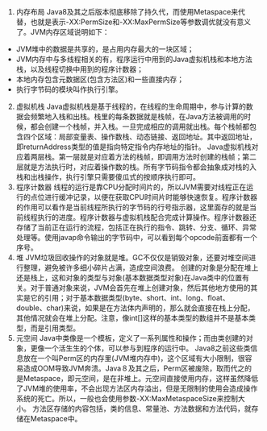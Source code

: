 1. 内存布局
Java8及其之后版本彻底移除了持久代，而使用Metaspace来代替，也就是表示-XX:PermSize和-XX:MaxPermSize等参数调优就没有意义了。JVM内存区域说明如下：
 - JVM堆中的数据是共享的，是占用内存最大的一块区域；
 - JVM内存中与多线程相关的有，程序运行中用到的Java虚拟机栈和本地方法栈，以及线程切换中用到的程序计数器；
 - 本地内存包含元数据区(包含方法区)和一些直接内存；
 - 执行字节码的模块叫作执行引擎。

2. 虚拟机栈
Java虚拟机栈是基于线程的，在线程的生命周期中，参与计算的数据会频繁地入栈和出栈。栈里的每条数据就是栈帧，在Java方法被调用的时候，都会创建一个栈帧，并入栈。一旦完成相应的调用就出栈。每个栈帧都包含四个区域：局部变量表、操作数栈、动态链接、返回地址。其中返回地址，即returnAddress类型的值是指向特定指令内存地址的指针。
Java虚拟机栈对应着两层栈。第一层就是对应着方法的栈帧，即调用方法时创建的栈帧；第二层就是方法执行时，对应着操作数的栈。所有字节码指令都会抽象成对栈的入栈和出栈操作，执行引擎只需要傻瓜式的按顺序执行即可。
3. 程序计数器
线程的运行是靠CPU分配时间片的，所以JVM需要对线程正在运行的点位进行缓冲记录，以便在获取CPU时间片时能够快速恢复。程序计数器的作用可以看作是当前线程所执行的字节码的行号指示器，这里面存的就是当前线程执行的进度。程序计数器与虚拟机栈配合完成计算操作。程序计数器还存储了当前正在运行的流程，包括正在执行的指令、跳转、分支、循环、异常处理等。使用javap命令输出的字节码中，可以看到每个opcode前面都有一个序号。
4. 堆
JVM垃圾回收操作的对象就是堆。GC不仅仅是销毁对象，还要对堆空间进行整理，避免被许多细小碎片占满，造成空间浪费。
创建的对象是分配在堆上还是栈上，这和对象的类型与对象(基本数据类型对象)在Java类中的位置有关。对于普通对象来说，JVM会首先在堆上创建对象，然后其他地方使用的其实是它的引用；对于基本数据类型(byte、short、int、long、float、double、char)来说，如果是在方法体内声明的，那么就会直接在栈上分配，其他情况就会在堆上分配。注意，像int[]这样的基本类型的数组并不是基本类型，而是引用类型。
5. 元空间
Java中类像是一个模板，定义了一系列属性和操作；而由类创建的对象，更像一个活生生的个体，可以参与到程序的运行中。
Java8之前这些类信息放在一个叫Perm区的内存里(JVM堆内存中)，这个区域有大小限制，很容易造成OOM导致JVM奔溃。Java８及其之后，Perm区被废除，取而代之的是Metaspace，即元空间，是在非堆上。元空间直接使用内存，这样虽然降低了JVM堆的使用率，不会出现方法区内存溢出，但是无限制的使用会造成操作系统的死亡。所以，一般也会使用参数-XX:MaxMetaspaceSize来控制大小。
方法区存储的内容包括，类的信息、常量池、方法数据和方法代码，就存储在Metaspace中。